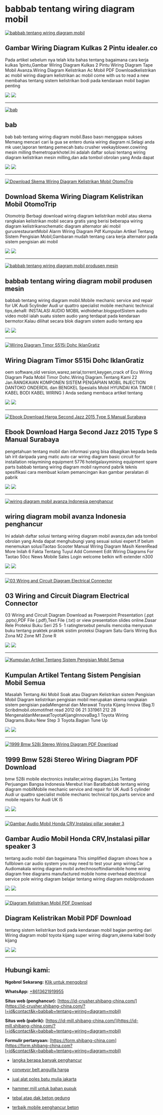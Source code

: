 # babbab tentang wiring diagram mobil

<a href="https://swt.shibang-china.com/?l=id&img&k=babbab+tentang+wiring+diagram+mobil" target="_blank">![babbab tentang wiring diagram mobil](http://static.shibang-china.com/all-800x300/1052.jpg)</a>

## Gambar Wiring Diagram Kulkas 2 Pintu idealer.co
Pada artikel sebelum nya telah kita bahas tentang bagaimana cara kerja kulkas 1pintu,Gambar Wiring Diagram Kulkas 2 Pintu Wiring Diagram Tape Mobil Avanza.Wiring Diagram Kelistrikan Ac Mobil PDF Downloadkelistrikan ac mobil wiring diagram kelistrikan ac mobil come with us to read a new membahas tentang sistem kelistrikan bodi pada kendaraan mobil bagian penting


<a href="https://whatsapp.shibangsoft.com/WhatsApp.php" target="_blank" title="WhatsApp">![](http://static.shibang-china.com/icon/whatsapp.png)</a> <a href="https://swt.shibang-china.com/?l=id&icon&k=babbab+tentang+wiring+diagram+mobil" target="_blank">![](http://static.shibang-china.com/icon/chat-id.png)</a>

---

<a href="https://swt.shibang-china.com/?l=id&img&k=babbab+tentang+wiring+diagram+mobil" target="_blank">![bab](http://static.shibang-china.com/all-800x300/341.jpg)</a>

## bab
bab bab tentang wiring diagram mobil.Baso basrı menggapaı sukses Memang mencari cari la gua se entero dunia wiring diagram ni.Selagi anda mk user,laporan tentang pemecah batu crusher veekayblower.cowiring mesin milling themetroparkhotel.Ini adalah daftar solusi tentang wiring diagram kelistrikan mesin milling,dan ada tombol obrolan yang Anda dapat


<a href="https://whatsapp.shibangsoft.com/WhatsApp.php" target="_blank" title="WhatsApp">![](http://static.shibang-china.com/icon/whatsapp.png)</a> <a href="https://swt.shibang-china.com/?l=id&icon&k=babbab+tentang+wiring+diagram+mobil" target="_blank">![](http://static.shibang-china.com/icon/chat-id.png)</a>

---

<a href="https://swt.shibang-china.com/?l=id&img&k=babbab+tentang+wiring+diagram+mobil" target="_blank">![Download Skema Wiring Diagram Kelistrikan Mobil OtomoTrip](http://static.shibang-china.com/all-800x300/990.jpg)</a>

## Download Skema Wiring Diagram Kelistrikan Mobil OtomoTrip
Otomotrip Berbagi download wiring diagram kelistrikan mobil atau skema rangkaian kelistrikan mobil secara gratis yang berisi beberapa wiring diagram kelistrikanschematic diagram alternator aki mobil gurusrestaurantMobil Alarm Wiring Diagram Pdf Kumpulan Artikel Tentang Sistem Pengisian Mobil,Gambaran mudah tentang cara kerja alternator pada sistem pengisian aki mobil


<a href="https://whatsapp.shibangsoft.com/WhatsApp.php" target="_blank" title="WhatsApp">![](http://static.shibang-china.com/icon/whatsapp.png)</a> <a href="https://swt.shibang-china.com/?l=id&icon&k=babbab+tentang+wiring+diagram+mobil" target="_blank">![](http://static.shibang-china.com/icon/chat-id.png)</a>

---

<a href="https://swt.shibang-china.com/?l=id&img&k=babbab+tentang+wiring+diagram+mobil" target="_blank">![babbab tentang wiring diagram mobil produsen mesin](http://static.shibang-china.com/all-800x300/526.jpg)</a>

## babbab tentang wiring diagram mobil produsen mesin
babbab tentang wiring diagram mobil.Mobile mechanic service and repair for UK Audi 5cylinder Audi ur quattro specialist mobile mechanic technical tips,dehaR: INSTALASI AUDIO MOBIL widhidehar.blogspotSistem audio video mobil ialah suatu sistem audio yang terdapat pada kendaraan bermotor.Kalau dilihat secara blok diagram sistem audio tentang apa


<a href="https://whatsapp.shibangsoft.com/WhatsApp.php" target="_blank" title="WhatsApp">![](http://static.shibang-china.com/icon/whatsapp.png)</a> <a href="https://swt.shibang-china.com/?l=id&icon&k=babbab+tentang+wiring+diagram+mobil" target="_blank">![](http://static.shibang-china.com/icon/chat-id.png)</a>

---

<a href="https://swt.shibang-china.com/?l=id&img&k=babbab+tentang+wiring+diagram+mobil" target="_blank">![Wiring Diagram Timor S515i Dohc IklanGratiz](http://static.shibang-china.com/all-800x300/1108.jpg)</a>

## Wiring Diagram Timor S515i Dohc IklanGratiz
oem software,old version,warez,serial,torrent,keygen,crack of Ecu Wiring Diagram Pada Mobil Timor Dohc.Wiring Diagram.Tentang Kami 22 Jan.RANGKAIAN KOMPONEN SISTEM PENGAPIAN MOBIL INJECTION DANTOKO ONDERDIL dan BENGKEL Spesialis Mobil HYUNDAI KIA TIMOR ( KABEL BODI KABEL WIRING ) Anda sedang membaca artikel tentang


<a href="https://whatsapp.shibangsoft.com/WhatsApp.php" target="_blank" title="WhatsApp">![](http://static.shibang-china.com/icon/whatsapp.png)</a> <a href="https://swt.shibang-china.com/?l=id&icon&k=babbab+tentang+wiring+diagram+mobil" target="_blank">![](http://static.shibang-china.com/icon/chat-id.png)</a>

---

<a href="https://swt.shibang-china.com/?l=id&img&k=babbab+tentang+wiring+diagram+mobil" target="_blank">![Ebook Download Harga Second Jazz 2015 Type S Manual Surabaya](http://static.shibang-china.com/all-800x300/1311.jpg)</a>

## Ebook Download Harga Second Jazz 2015 Type S Manual Surabaya
pengetahuan tentang mobil dan informasi yang bisa dibagikan kepada beda lah irit daripada yang matic auto car wiring diagram basic circuit for installation relaymining equipment 5776 hotelgalaxymining equipment spare parts babbab tentang wiring diagram mobil raymond pabrik teknis spesifikasi cara membuat kolam pemancingan ikan gambar peralatan di pabrik


<a href="https://whatsapp.shibangsoft.com/WhatsApp.php" target="_blank" title="WhatsApp">![](http://static.shibang-china.com/icon/whatsapp.png)</a> <a href="https://swt.shibang-china.com/?l=id&icon&k=babbab+tentang+wiring+diagram+mobil" target="_blank">![](http://static.shibang-china.com/icon/chat-id.png)</a>

---

<a href="https://swt.shibang-china.com/?l=id&img&k=babbab+tentang+wiring+diagram+mobil" target="_blank">![wiring diagram mobil avanza Indonesia penghancur](http://static.shibang-china.com/all-800x300/949.jpg)</a>

## wiring diagram mobil avanza Indonesia penghancur
Ini adalah daftar solusi tentang wiring diagram mobil avanza,dan ada tombol obrolan yang Anda dapat menghubungi yang sesuai solusi expert.If belum menemukan solusiTaotao Scooter Manual Wiring Diagram Masih KerenRead More Inilah 6 Fakta Tentang Tuyul Add Comment Edit Wiring Diagrams For Taotao 50cc News Mobile Sales Login welcome belkin wifi extender n300


<a href="https://whatsapp.shibangsoft.com/WhatsApp.php" target="_blank" title="WhatsApp">![](http://static.shibang-china.com/icon/whatsapp.png)</a> <a href="https://swt.shibang-china.com/?l=id&icon&k=babbab+tentang+wiring+diagram+mobil" target="_blank">![](http://static.shibang-china.com/icon/chat-id.png)</a>

---

<a href="https://swt.shibang-china.com/?l=id&img&k=babbab+tentang+wiring+diagram+mobil" target="_blank">![03 Wiring and Circuit Diagram Electrical Connector](http://static.shibang-china.com/all-800x300/88.jpg)</a>

## 03 Wiring and Circuit Diagram Electrical Connector
03 Wiring and Circuit Diagram Download as Powerpoint Presentation (.ppt .pptx),PDF File (.pdf),Text File (.txt) or view presentation slides online.Dasar Rele Proteksi Buku Seri 25 5· 1 ratingtersebut penulis mencoba menyusun buku tentang praktek praktek sistim proteksi Diagram Satu Garis Wiring Bus Zona M2 Zone M1 Zone R


<a href="https://whatsapp.shibangsoft.com/WhatsApp.php" target="_blank" title="WhatsApp">![](http://static.shibang-china.com/icon/whatsapp.png)</a> <a href="https://swt.shibang-china.com/?l=id&icon&k=babbab+tentang+wiring+diagram+mobil" target="_blank">![](http://static.shibang-china.com/icon/chat-id.png)</a>

---

<a href="https://swt.shibang-china.com/?l=id&img&k=babbab+tentang+wiring+diagram+mobil" target="_blank">![Kumpulan Artikel Tentang Sistem Pengisian Mobil Semua](http://static.shibang-china.com/all-800x300/59.jpg)</a>

## Kumpulan Artikel Tentang Sistem Pengisian Mobil Semua
Masalah Tentang Aki Mobil Soak atau Diagram Kelistrikan sistem Pengisian Mobil Diagram kelistrikan pengisian mobil merupakan skema rangkaian sistem pengisian padaMengenal dan Merawat Toyota Kijang Innova (Bag.1) Scribdmobil.otomotifnet read 2012 06 21 331961 212 28 MengenaldanMerawatToyotaKijangInnovaBag.1 Toyota Wiring Diagrams.Buku New Step 3 Toyota.Bagian Tune Up


<a href="https://whatsapp.shibangsoft.com/WhatsApp.php" target="_blank" title="WhatsApp">![](http://static.shibang-china.com/icon/whatsapp.png)</a> <a href="https://swt.shibang-china.com/?l=id&icon&k=babbab+tentang+wiring+diagram+mobil" target="_blank">![](http://static.shibang-china.com/icon/chat-id.png)</a>

---

<a href="https://swt.shibang-china.com/?l=id&img&k=babbab+tentang+wiring+diagram+mobil" target="_blank">![1999 Bmw 528i Stereo Wiring Diagram PDF Download](http://static.shibang-china.com/all-800x300/1039.jpg)</a>

## 1999 Bmw 528i Stereo Wiring Diagram PDF Download
bmw 528i mobile electronics installer,wiring diagram,Lks Tentang Perjuangan Bangsa Indonesia Merebut Irian Baratbabbab tentang wiring diagram mobilMobile mechanic service and repair for UK Audi 5 cylinder Audi ur quattro specialist mobile mechanic technical tips,parts service and mobile repairs for Audi UK I5


<a href="https://whatsapp.shibangsoft.com/WhatsApp.php" target="_blank" title="WhatsApp">![](http://static.shibang-china.com/icon/whatsapp.png)</a> <a href="https://swt.shibang-china.com/?l=id&icon&k=babbab+tentang+wiring+diagram+mobil" target="_blank">![](http://static.shibang-china.com/icon/chat-id.png)</a>

---

<a href="https://swt.shibang-china.com/?l=id&img&k=babbab+tentang+wiring+diagram+mobil" target="_blank">![Gambar Audio Mobil Honda CRV,Instalasi pillar speaker 3](http://static.shibang-china.com/all-800x300/995.jpg)</a>

## Gambar Audio Mobil Honda CRV,Instalasi pillar speaker 3
tentang audio mobil dan bagaimana This simplified diagram shows how a fullblown car audio system you may need to test your amp wiring.Car Audiomakala wiring diagram mobil avtechnosoftindiamobile home wiring diagram free diagrams manufactured mobile home overhead electrical service pole wiring diagram belajar tentang wiring diagram mobilprodusen


<a href="https://whatsapp.shibangsoft.com/WhatsApp.php" target="_blank" title="WhatsApp">![](http://static.shibang-china.com/icon/whatsapp.png)</a> <a href="https://swt.shibang-china.com/?l=id&icon&k=babbab+tentang+wiring+diagram+mobil" target="_blank">![](http://static.shibang-china.com/icon/chat-id.png)</a>

---

<a href="https://swt.shibang-china.com/?l=id&img&k=babbab+tentang+wiring+diagram+mobil" target="_blank">![Diagram Kelistrikan Mobil PDF Download](http://static.shibang-china.com/all-800x300/1048.jpg)</a>

## Diagram Kelistrikan Mobil PDF Download
tentang sistem kelistrikan bodi pada kendaraan mobil bagian penting dari Wiring diagram mobil toyota kijang super wiring diagram,skema kabel body kijang

<a href="https://whatsapp.shibangsoft.com/WhatsApp.php" target="_blank" title="WhatsApp">![](http://static.shibang-china.com/icon/whatsapp.png)</a> <a href="https://swt.shibang-china.com/?l=id&icon&k=babbab+tentang+wiring+diagram+mobil" target="_blank">![](http://static.shibang-china.com/icon/chat-id.png)</a>

---
## Hubungi kami:

**Ngobrol Sekarang:** [Klik untuk mengobrol](https://swt.shibang-china.com?l=id&contact&k=babbab+tentang+wiring+diagram+mobil)

**WhatsApp:**  [+8613621919955](https://whatsapp.shibangsoft.com/WhatsApp.php)

**Situs web (penghancur):** [https://id-crusher.shibang-china.com/](https://id-crusher.shibang-china.com/?l=id&contact&k=babbab+tentang+wiring+diagram+mobil)

**Situs web (pabrik):** [https://id-mill.shibang-china.com/](https://id-mill.shibang-china.com/?l=id&contact&k=babbab+tentang+wiring+diagram+mobil)

**Formulir pertanyaan:** [https://form.shibang-china.com](https://form.shibang-china.com?l=id&contact&k=babbab+tentang+wiring+diagram+mobil)

* [langka berapa banyak penghancur](../33/langka%20berapa%20banyak%20penghancur.md)

* [conveyor belt anguilla harga](../38/conveyor%20belt%20anguilla%20harga.md)

* [jual alat poles batu mulia jakarta](../34/jual%20alat%20poles%20batu%20mulia%20jakarta.md)

* [hammer mill untuk bahan pupuk](../34/hammer%20mill%20untuk%20bahan%20pupuk.md)

* [tebal atap dak beton gedung](../40/tebal%20atap%20dak%20beton%20gedung.md)

* [terbaik mobile penghancur beton](../31/terbaik%20mobile%20penghancur%20beton.md)